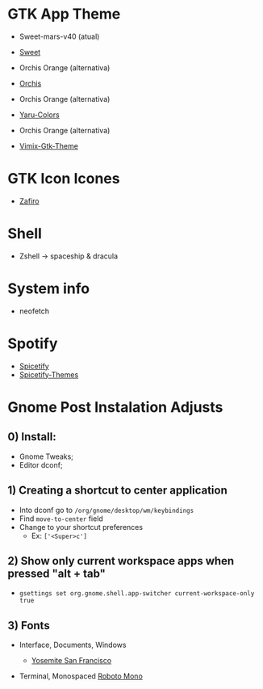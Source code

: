 # GTK App Theme
* Sweet-mars-v40 (atual)
* [Sweet](https://www.gnome-look.org/p/1253385/) 

* Orchis Orange (alternativa)
* [Orchis](https://www.gnome-look.org/p/1357889)

* Orchis Orange (alternativa)
* [Yaru-Colors](https://www.gnome-look.org/p/1299514)

* Orchis Orange (alternativa)
* [Vimix-Gtk-Theme](https://www.gnome-look.org/p/1013698)

# GTK Icon Icones
* [Zafiro](https://github.com/zayronxio/Zafiro-icons)

# Shell
* Zshell -> spaceship & dracula 

# System info
* neofetch

# Spotify 
* [Spicetify](https://github.com/khanhas/spicetify-cli)
* [Spicetify-Themes](https://github.com/morpheusthewhite/spicetify-themes)


# Gnome Post Instalation Adjusts

## 0) Install:
* Gnome Tweaks;
* Editor dconf;

## 1) Creating a shortcut to center application
* Into dconf go to ```/org/gnome/desktop/wm/keybindings```
* Find ```move-to-center``` field
* Change to your shortcut preferences
    * Ex: ```['<Super>c']```

## 2) Show only current workspace apps when pressed "alt + tab"
* ```gsettings set org.gnome.shell.app-switcher current-workspace-only true```

## 3) Fonts
* Interface, Documents, Windows
    * [Yosemite San Francisco](https://github.com/supermarin/YosemiteSanFranciscoFont)

* Terminal, Monospaced
    [Roboto Mono](https://fonts.google.com/specimen/Roboto+Mono?category=Monospace)